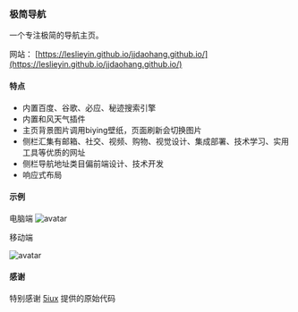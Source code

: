### 极简导航

一个专注极简的导航主页。

网站： [https://leslieyin.github.io/jjdaohang.github.io/](https://leslieyin.github.io/jjdaohang.github.io/)

#### 特点

- 内置百度、谷歌、必应、秘迹搜索引擎 
- 内置和风天气插件
- 主页背景图片调用biying壁纸，页面刷新会切换图片
- 侧栏汇集有邮箱、社交、视频、购物、视觉设计、集成部署、技术学习、实用工具等优质的网址
- 侧栏导航地址类目偏前端设计、技术开发
- 响应式布局



#### 示例

电脑端
![avatar](https://cdn.jsdelivr.net/gh/leslieyin/dns@master/pic/example/dh/1.gif)

移动端

![avatar](https://github.com/leslieyin/dns/blob/master/pic/example/dh/2.GIF)

#### 感谢
特别感谢 [5iux](https://github.com/5iux/sou) 提供的原始代码

